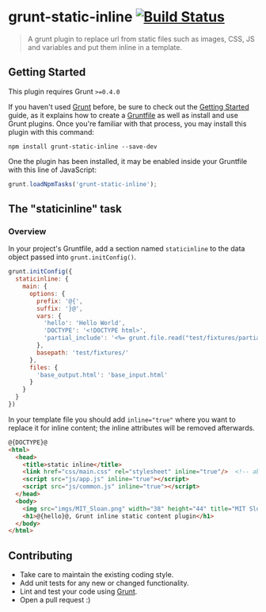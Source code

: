 # grunt-static-inline [![Build Status](https://travis-ci.org/dayvson/grunt-static-inline.svg?branch=master)](https://travis-ci.org/dayvson/grunt-static-inline)

> A grunt plugin to replace url from static files such as images, CSS, JS and variables and put them inline in a template.

## Getting Started
This plugin requires Grunt `>=0.4.0`

If you haven't used [Grunt](http://gruntjs.com/) before, be sure to check out the
[Getting Started](http://gruntjs.com/getting-started) guide, as it explains how
to create a [Gruntfile](http://gruntjs.com/sample-gruntfile) as well as install
and use Grunt plugins. Once you're familiar with that process, you may install this plugin with this command:

```shell
npm install grunt-static-inline --save-dev
```

One the plugin has been installed, it may be enabled inside your Gruntfile with this line of JavaScript:

```js
grunt.loadNpmTasks('grunt-static-inline');
```

## The "staticinline" task

### Overview

In your project's Gruntfile, add a section named `staticinline` to the data object passed into `grunt.initConfig()`.

```js
grunt.initConfig({
  staticinline: {
    main: {
      options: {
        prefix: '@{',
        suffix: '}@',
        vars: {
          'hello': 'Hello World',
          'DOCTYPE': '<!DOCTYPE html>',
          'partial_include': '<%= grunt.file.read("test/fixtures/partial.html") %>'
        },
        basepath: 'test/fixtures/'
      },
      files: {
        'base_output.html': 'base_input.html'
      }
    }
  }
})
```

In your template file you should add `inline="true"` where you want to replace it for inline content; the inline attributes will be removed afterwards.

```html
@{DOCTYPE}@
<html>
  <head>
    <title>static inline</title>
    <link href="css/main.css" rel="stylesheet" inline="true"/>  <!-- absolute url will use basepath option -->
    <script src="js/app.js" inline="true"></script>
    <script src="js/common.js" inline="true"></script>
  </head>
  <body>
    <img src="imgs/MIT_Sloan.png" width="38" height="44" title="MIT Sloan" alt="MIT Sloan" inline="true">
    <h1>@{hello}@, Grunt inline static content plugin</h1>
  </body>
</html>
```


## Contributing

* Take care to maintain the existing coding style.
* Add unit tests for any new or changed functionality.
* Lint and test your code using [Grunt](http://gruntjs.com/).
* Open a pull request :)
